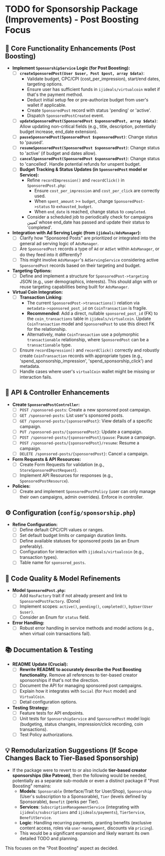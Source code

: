 # TODO for Sponsorship Package (Improvements) - Post Boosting Focus

## 🚀 Core Functionality Enhancements (Post Boosting)

-   **Implement `SponsorshipService` Logic (for Post Boosting):**
    -   [ ] **`createSponsoredPost(User $user, Post $post, array $data)`**:
        -   Validate budget, CPC/CPI (cost_per_impression), start/end dates, targeting options.
        -   Ensure user has sufficient funds in `ijideals/virtualcoin` wallet if that's the payment method.
        -   Deduct initial setup fee or pre-authorize budget from user's wallet if applicable.
        -   Create `SponsoredPost` record with status 'pending' or 'active'.
        -   Dispatch `SponsoredPostCreated` event.
    -   [ ] **`updateSponsoredPost(SponsoredPost $sponsoredPost, array $data)`**: Allow updating non-critical fields (e.g., title, description, potentially budget increase, end_date extension).
    -   [ ] **`pauseSponsoredPost(SponsoredPost $sponsoredPost)`**: Change status to 'paused'.
    -   [ ] **`resumeSponsoredPost(SponsoredPost $sponsoredPost)`**: Change status to 'active' (if budget and dates allow).
    -   [ ] **`cancelSponsoredPost(SponsoredPost $sponsoredPost)`**: Change status to 'cancelled'. Handle potential refunds for unspent budget.
    -   [ ] **Budget Tracking & Status Updates (in `SponsoredPost` model or Service):**
        -   Refine `recordImpression()` and `recordClick()` in `SponsoredPost.php`:
            -   Ensure `cost_per_impression` and `cost_per_click` are correctly used.
            -   When `spent_amount` >= `budget`, change `SponsoredPost->status` to `exhausted_budget`.
            -   When `end_date` is reached, change status to `completed`.
        -   Consider a scheduled job to periodically check for campaigns کمپین whose end_date has passed and update their status to 'completed'.
-   **Integration with Ad Serving Logic (from `ijideals/AdsManager`):**
    -   [ ] Clarify how "Sponsored Posts" are prioritized or integrated into the general ad serving logic of `AdsManager`.
    -   [ ] Are `SponsoredPost` records a type of `Ad` or `AdSet` within `AdsManager`, or do they feed into it differently?
    -   [ ] This might involve `AdsManager`'s `AdServingService` considering active `SponsoredPost` records based on their targeting and budget.
-   **Targeting Options:**
    -   [ ] Define and implement a structure for `SponsoredPost->targeting` JSON (e.g., user demographics, interests). This should align with or reuse targeting capabilities being built for `AdsManager`.
-   **Virtual Coin Integration:**
    -   [ ] **Transaction Linking**:
        -   The current `SponsoredPost->transactions()` relation via `metadata->sponsored_post_id` on `CoinTransaction` is fragile.
        -   **Recommended**: Add a direct, nullable `sponsored_post_id` (FK) to the `coin_transactions` table in `ijideals/virtualcoin`. Update `CoinTransaction` model and `SponsoredPost` to use this direct FK for the relationship.
        -   Alternatively, make `CoinTransaction` use a polymorphic `transactionable` relationship, where `SponsoredPost` can be a `transactionable` type.
    -   [ ] Ensure `recordImpression()` and `recordClick()` correctly and robustly create `CoinTransaction` records with appropriate types (e.g., 'spend_sponsorship_impression', 'spend_sponsorship_click') and metadata.
    -   [ ] Handle cases where user's `virtualCoin` wallet might be missing or interaction fails.

## 🔧 API & Controller Enhancements

-   **Create `SponsoredPostController`:**
    -   [ ] `POST /sponsored-posts`: Create a new sponsored post campaign.
    -   [ ] `GET /sponsored-posts`: List user's sponsored posts.
    -   [ ] `GET /sponsored-posts/{sponsoredPost}`: View details of a specific campaign.
    -   [ ] `PUT /sponsored-posts/{sponsoredPost}`: Update a campaign.
    -   [ ] `POST /sponsored-posts/{sponsoredPost}/pause`: Pause a campaign.
    -   [ ] `POST /sponsored-posts/{sponsoredPost}/resume`: Resume a campaign.
    -   [ ] `DELETE /sponsored-posts/{sponsoredPost}`: Cancel a campaign.
-   **Form Requests & API Resources:**
    -   [ ] Create Form Requests for validation (e.g., `StoreSponsoredPostRequest`).
    -   [ ] Implement API Resources for responses (e.g., `SponsoredPostResource`).
-   **Policies:**
    -   [ ] Create and implement `SponsoredPostPolicy` (user can only manage their own campaigns, admin overrides). Enforce in controller.

## ⚙️ Configuration (`config/sponsorship.php`)

-   **Refine Configuration:**
    -   [ ] Define default CPC/CPI values or ranges.
    -   [ ] Set default budget limits or campaign duration limits.
    -   [ ] Define available statuses for sponsored posts (as an Enum preferably).
    -   [ ] Configuration for interaction with `ijideals/virtualcoin` (e.g., transaction types).
    -   [ ] Table name for `sponsored_posts`.

## 🧹 Code Quality & Model Refinements

-   **Model `SponsoredPost.php`:**
    -   [ ] Add `HasFactory` trait if not already present and link to `SponsoredPostFactory`. (Done)
    -   [ ] Implement scopes: `active()`, `pending()`, `completed()`, `byUser(User $user)`.
    -   [ ] Consider an Enum for `status` field.
-   **Error Handling:**
    -   [ ] Robust error handling in service methods and model actions (e.g., when virtual coin transactions fail).

## 📚 Documentation & Testing

-   **README Update (Crucial):**
    -   [ ] **Rewrite README to accurately describe the Post Boosting functionality.** Remove all references to tier-based creator sponsorships if that's not the direction.
    -   [ ] Document the API for managing sponsored post campaigns.
    -   [ ] Explain how it integrates with `Social` (for `Post` model) and `VirtualCoin`.
    -   [ ] Detail configuration options.
-   **Testing Strategy:**
    -   [ ] Feature tests for API endpoints.
    -   [ ] Unit tests for `SponsorshipService` and `SponsoredPost` model logic (budgeting, status changes, impression/click recording, coin transactions).
    -   [ ] Test Policy authorizations.

## 💡 Remodularization Suggestions (If Scope Changes Back to Tier-Based Sponsorship)

*   If the package were to revert to or also include **tier-based creator sponsorships (like Patreon)**, then the following would be needed, potentially as a separate sub-module or even a distinct package if "Post Boosting" remains:
    *   **Models**: `Sponsorable` (Interface/Trait for User/Shop), `Sponsorship` (User's subscription to a Sponsorable), `Tier` (levels defined by Sponsorable), `Benefit` (perks per Tier).
    *   **Services**: `SubscriptionManagementService` (integrating with `ijideals/subscriptions` and `ijideals/payments`), `TierService`, `BenefitService`.
    *   **Logic**: Handling recurring payments, granting benefits (exclusive content access, roles via `user-management`, discounts via `pricing`).
    *   This would be a significant expansion and likely warrant its own detailed TODO and planning.

This focuses on the "Post Boosting" aspect as decided.
